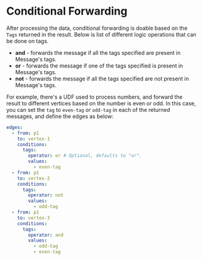 # Conditional Forwarding

After processing the data, conditional forwarding is doable based on the `Tags` returned in the result. 
Below is list of different logic operations that can be done on tags.

* **and** - forwards the message if all the tags specified are present in Message's tags.
* **or** - forwards the message if one of the tags specified is present in Message's tags.
* **not** - forwards the message if all the tags specified are not present in Message's tags.

For example, there's a UDF used to process numbers, and forward the result to different vertices based on the number is even or odd. In this case, you can set the `tag` to `even-tag` or `odd-tag` in each of the returned messages,
and define the edges as below:

```yaml
edges:
  - from: p1
    to: vertex-1
    conditions:
      tags:
        operator: or # Optional, defaults to "or".
        values:
          - even-tag
  - from: p1
    to: vertex-2
    conditions:
      tags:
        operator: not
        values:
          - odd-tag
  - from: p1
    to: vertex-3
    conditions:
      tags:
        operator: and
        values:
          - odd-tag
          - even-tag
```

